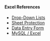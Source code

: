 
#### Excel References
- [Drop-Down Lists](https://support.office.com/en-us/article/create-a-drop-down-list-7693307a-59ef-400a-b769-c5402dce407b)
- [Sheet Protection](https://support.office.com/en-us/article/protect-a-worksheet-3179efdb-1285-4d49-a9c3-f4ca36276de6)
- [Data Entry Form](https://www.timeatlas.com/excel-data-form/)
- [MySQL / Excel](https://github.com/mydatastory/sql_intro_class/blob/master/doc/mysql_for_excel.pdf)

